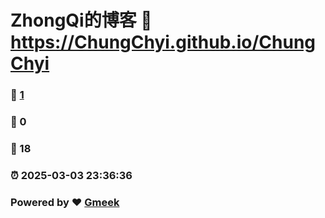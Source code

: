 # ZhongQi的博客 :link: https://ChungChyi.github.io/ChungChyi 
### :page_facing_up: [1](https://ChungChyi.github.io/ChungChyi/tag.html) 
### :speech_balloon: 0 
### :hibiscus: 18 
### :alarm_clock: 2025-03-03 23:36:36 
### Powered by :heart: [Gmeek](https://github.com/Meekdai/Gmeek)
